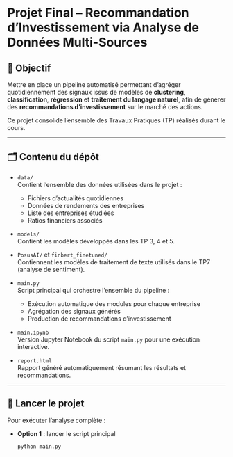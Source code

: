 # Projet Final – Recommandation d’Investissement via Analyse de Données Multi-Sources

## 🎯 Objectif  
Mettre en place un pipeline automatisé permettant d’agréger quotidiennement des signaux issus de modèles de **clustering**, **classification**, **régression** et **traitement du langage naturel**, afin de générer des **recommandations d’investissement** sur le marché des actions.

Ce projet consolide l’ensemble des Travaux Pratiques (TP) réalisés durant le cours.

---

## 🗂 Contenu du dépôt

- `data/`  
  Contient l’ensemble des données utilisées dans le projet :
  - Fichiers d’actualités quotidiennes  
  - Données de rendements des entreprises  
  - Liste des entreprises étudiées  
  - Ratios financiers associés

- `models/`  
  Contient les modèles développés dans les TP 3, 4 et 5.

- `PosusAI/` et `finbert_finetuned/`  
  Contiennent les modèles de traitement de texte utilisés dans le TP7 (analyse de sentiment).

- `main.py`  
  Script principal qui orchestre l’ensemble du pipeline :
  - Exécution automatique des modules pour chaque entreprise
  - Agrégation des signaux générés
  - Production de recommandations d’investissement

- `main.ipynb`  
  Version Jupyter Notebook du script `main.py` pour une exécution interactive.

- `report.html`  
  Rapport généré automatiquement résumant les résultats et recommandations.

---

## 🚀 Lancer le projet

Pour exécuter l’analyse complète :

- **Option 1** : lancer le script principal
  ```bash
  python main.py
